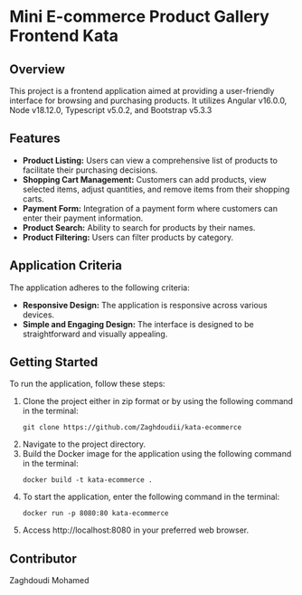 # Mini E-commerce Product Gallery Frontend Kata

## Overview
This project is a frontend application aimed at providing a user-friendly interface for browsing and purchasing products. It utilizes Angular v16.0.0, Node v18.12.0, Typescript v5.0.2, and Bootstrap v5.3.3

## Features
- **Product Listing:** Users can view a comprehensive list of products to facilitate their purchasing decisions.
- **Shopping Cart Management:** Customers can add products, view selected items, adjust quantities, and remove items from their shopping carts.
- **Payment Form:** Integration of a payment form where customers can enter their payment information.
- **Product Search:** Ability to search for products by their names.
- **Product Filtering:** Users can filter products by category.

## Application Criteria
The application adheres to the following criteria:
- **Responsive Design:** The application is responsive across various devices.
- **Simple and Engaging Design:** The interface is designed to be straightforward and visually appealing.

## Getting Started
To run the application, follow these steps:
1. Clone the project either in zip format or by using the following command in the terminal:
    ```
    git clone https://github.com/Zaghdoudii/kata-ecommerce
    ```
2. Navigate to the project directory.
3. Build the Docker image for the application using the following command in the terminal:
    ```
    docker build -t kata-ecommerce .
    ```
4. To start the application, enter the following command in the terminal:
    ```
    docker run -p 8080:80 kata-ecommerce
    ```
5. Access http://localhost:8080 in your preferred web browser.


## Contributor
Zaghdoudi Mohamed